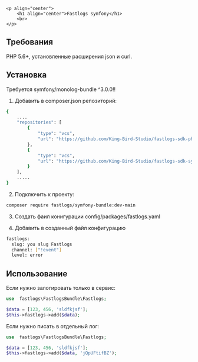     <p align="center">
        <h1 align="center">Fastlogs symfony</h1>
        <br>
    </p>

Требования
------------

PHP 5.6+, установленные расширения json и curl.

Установка
---------------

Требуется symfony/monolog-bundle ^3.0.0!!

1. Добавить в composer.json репозиторий:
```bash
{
    ....
    "repositories": [
        {
            "type": "vcs",
            "url": "https://github.com/King-Bird-Studio/fastlogs-sdk-php.git"
        },
        {
            "type": "vcs",
            "url": "https://github.com/King-Bird-Studio/fastlogs-sdk-symfony.git"
        }
    ],
    .....
}
```
2. Подключить к проекту:
```bash
composer require fastlogs/symfony-bundle:dev-main
```

3. Создать фаил конигурации config/packages/fastlogs.yaml

4. Добавить в созданный файл конфигурацию
```bash
fastlogs:
  slug: you slug Fastlogs
  channel: ["!event"]
  level: error
```

Использование
------------

Если нужно залогировать только в сервис:

```php
use  fastlogs\FastlogsBundle\Fastlogs;

$data = [123, 456, 'sldfkjsf'];
$this->fastlogs->add($data);
```

Если нужно писать в отдельный лог:

```php
use  fastlogs\FastlogsBundle\Fastlogs;

$data = [123, 456, 'sldfkjsf'];
$this->fastlogs->add($data, 'jQpUFtifBZ');
```
